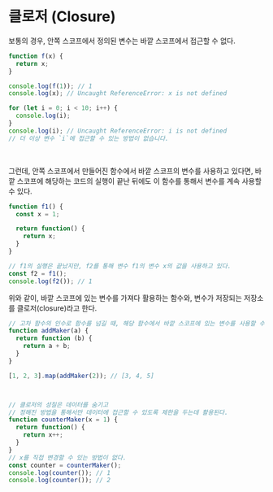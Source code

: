 # 클로저 (Closure)
보통의 경우, 안쪽 스코프에서 정의된 변수는 바깥 스코프에서 접근할 수 없다.   
```javascript
function f(x) {
  return x;
}

console.log(f(1)); // 1
console.log(x); // Uncaught ReferenceError: x is not defined

for (let i = 0; i < 10; i++) {
  console.log(i);
}
console.log(i); // Uncaught ReferenceError: i is not defined
// 더 이상 변수 `i`에 접근할 수 있는 방법이 없습니다.
```
<br/>

그런데, 안쪽 스코프에서 만들어진 함수에서 바깥 스코프의 변수를 사용하고 있다면, 바깥 스코프에 해당하는 코드의 실행이 끝난 뒤에도 이 함수를 통해서 변수를 계속 사용할 수 있다.   
```javascript
function f1() {
  const x = 1;

  return function() {
    return x;
  }
}

// f1의 실행은 끝났지만, f2를 통해 변수 f1의 변수 x의 값을 사용하고 있다.
const f2 = f1();
console.log(f2()); // 1
```
위와 같이, 바깥 스코프에 있는 변수를 가져다 활용하는 함수와, 변수가 저장되는 저장소를 클로저(closure)라고 한다.   
```javascript
// 고차 함수의 인수로 함수를 넘길 때, 해당 함수에서 바깥 스코프에 있는 변수를 사용할 수 있다.
function addMaker(a) {
  return function (b) {
    return a + b;
  }
}

[1, 2, 3].map(addMaker(2)); // [3, 4, 5]



// 클로저의 성질은 데이터를 숨기고
// 정해진 방법을 통해서만 데이터에 접근할 수 있도록 제한을 두는데 활용된다.
function counterMaker(x = 1) {
  return function() {
    return x++;
  }
}
// x를 직접 변경할 수 있는 방법이 없다.
const counter = counterMaker();
console.log(counter()); // 1
console.log(counter()); // 2
```
